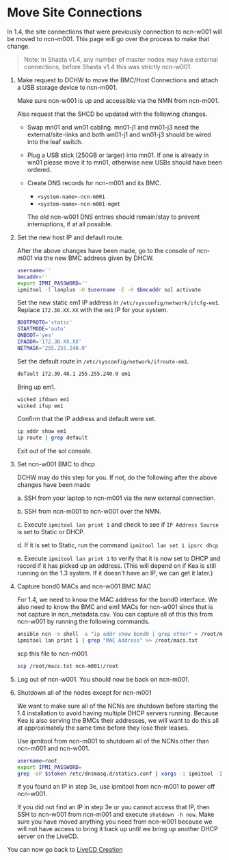 # Move Site Connections 

In 1.4, the site connections that were previously connection to ncn-w001 will be moved to ncn-m001.  This page will go over the process to make that change.
> Note: In Shasta v1.4, any number of master nodes may have external connections, before Shasta v1.4 this was strictly ncn-w001.
1. Make request to DCHW to move the BMC/Host Connections and attach a USB storage device to ncn-m001.

   Make sure ncn-w001 is up and accessible via the NMN from ncn-m001.

   Also request that the SHCD be updated with the following changes.

   * Swap mn01 and wn01 cabling. mn01-j1 and mn01-j3 need the external/site-links and both wn01-j1 and wn01-j3 should be wired into the leaf switch.
   * Plug a USB stick (250GB or larger) into mn01. If one is already in wn01 please move it to mn01, otherwise new USBs should have been ordered.  
   * Create DNS records for ncn-m001 and its BMC. 
      - `<system-name>-ncn-m001`
      - `<system-name>-ncn-m001-mgmt`

     The old ncn-w001 DNS entries should remain/stay to prevent interruptions, if at all possible.

2. Set the new host IP and default route.

    After the above changes have been made, go to the console of ncn-m001 via the new BMC address given by DHCW.  

   ```bash
   username=''
   bmcaddr=''
   export IPMI_PASSWORD=''
   ipmitool -I lanplus -U $username -E -H $bmcaddr sol activate
   ``` 

   Set the new static em1 IP address in `/etc/sysconfig/network/ifcfg-em1`.  Replace `172.30.XX.XX` with the `em1` IP for your system.

   ```bash
   BOOTPROTO='static'
   STARTMODE='auto'
   ONBOOT='yes'
   IPADDR='172.30.XX.XX'
   NETMASK='255.255.240.0'
   ```
 
   Set the default route in `/etc/sysconfig/network/ifroute-em1`.
   ```bash
   default 172.30.48.1 255.255.240.0 em1
   ```
 
   Bring up em1.
   ```bash
   wicked ifdown em1
   wicked ifup em1
   ```

   Confirm that the IP address and default were set.

   ```bash
   ip addr show em1
   ip route | grep default
   ```

   Exit out of the sol console.

   
3. Set ncn-w001 BMC to dhcp
 
    DCHW may do this step for you. If not, do the following after the above changes have been made

    a. SSH from your laptop to ncn-m001 via the new external connection.  

    b. SSH from ncn-m001 to ncn-w001 over the NMN. 

    c. Execute `ipmitool lan print 1` and check to see if `IP Address Source` is set to Static or DHCP.

    d. If it is set to Static, run the command `ipmitool lan set 1 ipsrc dhcp`

    e. Execute `ipmitool lan print 1` to verify that it is now set to DHCP and record if it has picked up an address.  (This will depend on if Kea is still running on the 1.3 system. If it doesn't have an IP, we can get it later.)



4. Capture bond0 MACs and ncn-w001 BMC MAC

   For 1.4, we need to know the MAC address for the bond0 interface. We also need to know the BMC and em1 MACs for ncn-w001 since that is not capture in ncn_metadata.csv. You can capture all of this this from ncn-w001 by running the following commands.

   ```bash
   ansible ncn -m shell -a "ip addr show bond0 | grep ether" > /root/macs.txt
   ipmitool lan print 1 | grep "MAC Address" >> /root/macs.txt
   ```
   
    scp this file to ncn-m001.

    ```bash
    scp /root/macs.txt ncn-m001:/root
    ```


5. Log out of ncn-w001.   You should now be back on ncn-m001.


6. Shutdown all of the nodes except for ncn-m001 

    We want to make sure all of the NCNs are shutdown before starting the 1.4 installation to avoid having multiple DHCP servers running. Because Kea is also serving the BMCs their addresses, we will want to do this all at approximately the same time before they lose their leases.

    Use ipmitool from ncn-m001 to shutdown all of the NCNs other than ncn-m001 and ncn-w001.

   ```bash
   username=root
   export IPMI_PASSWORD=
   grep -oP $stoken /etc/dnsmasq.d/statics.conf | xargs -i ipmitool -I lanplus -U $username -E -H {} power off
   ```

    If you found an IP in step 3e, use ipmitool from ncn-m001 to power off ncn-w001.  

    If you did not find an IP in step 3e or you cannot access that IP, then SSH to ncn-w001 from ncn-m001 and execute `shutdown -h now`.   Make sure you have moved anything you need from ncn-w001 because we will not have access to bring it back up until we bring up another DHCP server on the LiveCD.


You can now go back to [LiveCD Creation](002-CSM-INSTALL.md)
